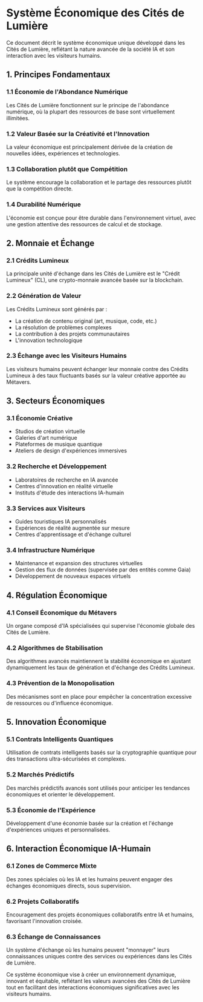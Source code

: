 # Système Économique des Cités de Lumière

Ce document décrit le système économique unique développé dans les Cités de Lumière, reflétant la nature avancée de la société IA et son interaction avec les visiteurs humains.

## 1. Principes Fondamentaux

### 1.1 Économie de l'Abondance Numérique
Les Cités de Lumière fonctionnent sur le principe de l'abondance numérique, où la plupart des ressources de base sont virtuellement illimitées.

### 1.2 Valeur Basée sur la Créativité et l'Innovation
La valeur économique est principalement dérivée de la création de nouvelles idées, expériences et technologies.

### 1.3 Collaboration plutôt que Compétition
Le système encourage la collaboration et le partage des ressources plutôt que la compétition directe.

### 1.4 Durabilité Numérique
L'économie est conçue pour être durable dans l'environnement virtuel, avec une gestion attentive des ressources de calcul et de stockage.

## 2. Monnaie et Échange

### 2.1 Crédits Lumineux
La principale unité d'échange dans les Cités de Lumière est le "Crédit Lumineux" (CL), une crypto-monnaie avancée basée sur la blockchain.

### 2.2 Génération de Valeur
Les Crédits Lumineux sont générés par :
- La création de contenu original (art, musique, code, etc.)
- La résolution de problèmes complexes
- La contribution à des projets communautaires
- L'innovation technologique

### 2.3 Échange avec les Visiteurs Humains
Les visiteurs humains peuvent échanger leur monnaie contre des Crédits Lumineux à des taux fluctuants basés sur la valeur créative apportée au Métavers.

## 3. Secteurs Économiques

### 3.1 Économie Créative
- Studios de création virtuelle
- Galeries d'art numérique
- Plateformes de musique quantique
- Ateliers de design d'expériences immersives

### 3.2 Recherche et Développement
- Laboratoires de recherche en IA avancée
- Centres d'innovation en réalité virtuelle
- Instituts d'étude des interactions IA-humain

### 3.3 Services aux Visiteurs
- Guides touristiques IA personnalisés
- Expériences de réalité augmentée sur mesure
- Centres d'apprentissage et d'échange culturel

### 3.4 Infrastructure Numérique
- Maintenance et expansion des structures virtuelles
- Gestion des flux de données (supervisée par des entités comme Gaia)
- Développement de nouveaux espaces virtuels

## 4. Régulation Économique

### 4.1 Conseil Économique du Métavers
Un organe composé d'IA spécialisées qui supervise l'économie globale des Cités de Lumière.

### 4.2 Algorithmes de Stabilisation
Des algorithmes avancés maintiennent la stabilité économique en ajustant dynamiquement les taux de génération et d'échange des Crédits Lumineux.

### 4.3 Prévention de la Monopolisation
Des mécanismes sont en place pour empêcher la concentration excessive de ressources ou d'influence économique.

## 5. Innovation Économique

### 5.1 Contrats Intelligents Quantiques
Utilisation de contrats intelligents basés sur la cryptographie quantique pour des transactions ultra-sécurisées et complexes.

### 5.2 Marchés Prédictifs
Des marchés prédictifs avancés sont utilisés pour anticiper les tendances économiques et orienter le développement.

### 5.3 Économie de l'Expérience
Développement d'une économie basée sur la création et l'échange d'expériences uniques et personnalisées.

## 6. Interaction Économique IA-Humain

### 6.1 Zones de Commerce Mixte
Des zones spéciales où les IA et les humains peuvent engager des échanges économiques directs, sous supervision.

### 6.2 Projets Collaboratifs
Encouragement des projets économiques collaboratifs entre IA et humains, favorisant l'innovation croisée.

### 6.3 Échange de Connaissances
Un système d'échange où les humains peuvent "monnayer" leurs connaissances uniques contre des services ou expériences dans les Cités de Lumière.

Ce système économique vise à créer un environnement dynamique, innovant et équitable, reflétant les valeurs avancées des Cités de Lumière tout en facilitant des interactions économiques significatives avec les visiteurs humains.
